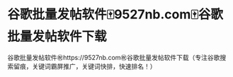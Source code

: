 # 谷歌批量发帖软件🀄️9527nb.com🀄️谷歌批量发帖软件下载

谷歌批量发帖软件㊗️https://9527nb.com㊗️谷歌批量发帖软件下载（专注谷歌搜索留痕，关键词霸屏推广，关键词快排，快速排名！）